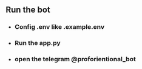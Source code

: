 ## Run the bot

- ### Config .env like .example.env
- ### Run the app.py
- ### open the telegram @proforientional_bot